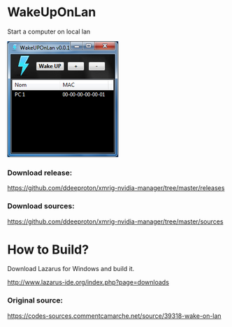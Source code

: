 # WakeUpOnLan
Start a computer on local lan

![](preview.png)

### Download release:

https://github.com/ddeeproton/xmrig-nvidia-manager/tree/master/releases

### Download sources:

https://github.com/ddeeproton/xmrig-nvidia-manager/tree/master/sources

# How to Build?

Download Lazarus for Windows and build it. 

http://www.lazarus-ide.org/index.php?page=downloads

### Original source: 

https://codes-sources.commentcamarche.net/source/39318-wake-on-lan
